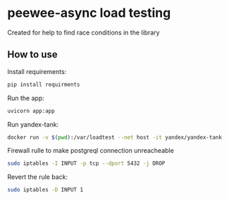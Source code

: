 peewee-async load testing
============

Created for help to find race conditions in the library

How to use
-------

Install requirements:

```bash
pip install requirments
```

Run the app:

```bash
uvicorn app:app
```



Run yandex-tank:

```bash
docker run -v $(pwd):/var/loadtest --net host -it yandex/yandex-tank
```


Firewall rulle to make postgreql connection unreacheable

```bash
sudo iptables -I INPUT -p tcp --dport 5432 -j DROP
```

Revert the rule back:


```bash
sudo iptables -D INPUT 1
```
